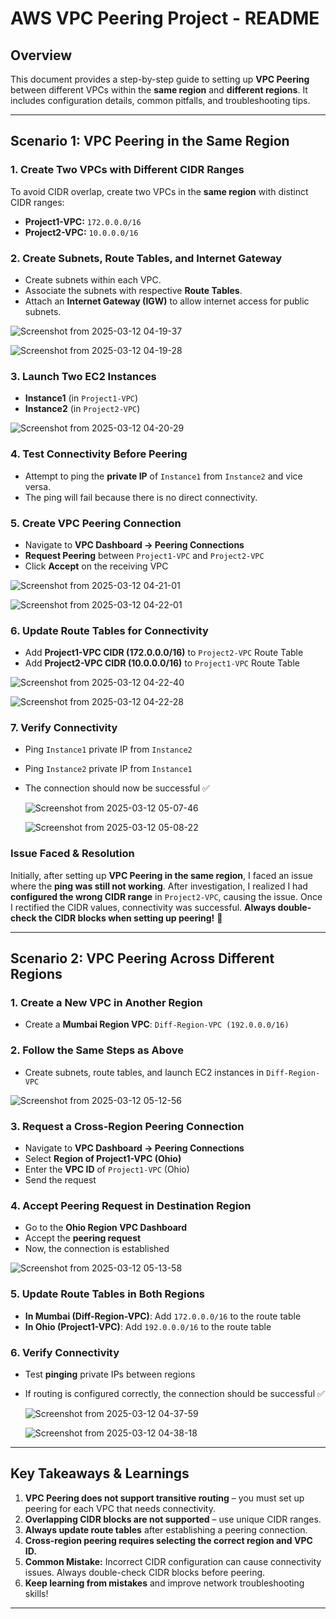 # AWS VPC Peering Project - README

## Overview
This document provides a step-by-step guide to setting up **VPC Peering** between different VPCs within the **same region** and **different regions**. It includes configuration details, common pitfalls, and troubleshooting tips.

---

## **Scenario 1: VPC Peering in the Same Region**

### **1. Create Two VPCs with Different CIDR Ranges**
To avoid CIDR overlap, create two VPCs in the **same region** with distinct CIDR ranges:
- **Project1-VPC:** `172.0.0.0/16`
- **Project2-VPC:** `10.0.0.0/16`

### **2. Create Subnets, Route Tables, and Internet Gateway**
- Create subnets within each VPC.
- Associate the subnets with respective **Route Tables**.
- Attach an **Internet Gateway (IGW)** to allow internet access for public subnets.


![Screenshot from 2025-03-12 04-19-37](https://github.com/user-attachments/assets/be2cc5ce-6c10-4f3d-bcc7-0cf9a31f1508)

![Screenshot from 2025-03-12 04-19-28](https://github.com/user-attachments/assets/4526d56b-9a3b-4bef-87e2-ae89d8c4a7e6)


### **3. Launch Two EC2 Instances**
- **Instance1** (in `Project1-VPC`)
- **Instance2** (in `Project2-VPC`)

![Screenshot from 2025-03-12 04-20-29](https://github.com/user-attachments/assets/61a762ae-dd39-4148-b242-16531338e381)

### **4. Test Connectivity Before Peering**
- Attempt to ping the **private IP** of `Instance1` from `Instance2` and vice versa.
- The ping will fail because there is no direct connectivity.
  

### **5. Create VPC Peering Connection**
- Navigate to **VPC Dashboard → Peering Connections**
- **Request Peering** between `Project1-VPC` and `Project2-VPC`
- Click **Accept** on the receiving VPC

![Screenshot from 2025-03-12 04-21-01](https://github.com/user-attachments/assets/f17fcfec-d567-4307-9417-240f4f572b26)

![Screenshot from 2025-03-12 04-22-01](https://github.com/user-attachments/assets/6eccc4aa-4fb9-4904-9d96-5c416d1d53d0)



### **6. Update Route Tables for Connectivity**
- Add **Project1-VPC CIDR (172.0.0.0/16)** to `Project2-VPC` Route Table
- Add **Project2-VPC CIDR (10.0.0.0/16)** to `Project1-VPC` Route Table


![Screenshot from 2025-03-12 04-22-40](https://github.com/user-attachments/assets/73c68c03-dbaa-426c-a706-0decd586bc32)

![Screenshot from 2025-03-12 04-22-28](https://github.com/user-attachments/assets/4ac251b3-0b49-4d7b-9a80-c55b81fa51d2)


### **7. Verify Connectivity**
- Ping `Instance1` private IP from `Instance2`
- Ping `Instance2` private IP from `Instance1`
- The connection should now be successful ✅


  ![Screenshot from 2025-03-12 05-07-46](https://github.com/user-attachments/assets/38393b14-3896-44ac-9bb7-0cb5a061e7ea)


  ![Screenshot from 2025-03-12 05-08-22](https://github.com/user-attachments/assets/9cfe6596-3214-4541-8cec-ddd34bbfb812)



### **Issue Faced & Resolution**
Initially, after setting up **VPC Peering in the same region**, I faced an issue where the **ping was still not working**. After investigation, I realized I had **configured the wrong CIDR range** in `Project2-VPC`, causing the issue. Once I rectified the CIDR values, connectivity was successful. **Always double-check the CIDR blocks when setting up peering!** 🚀

---

## **Scenario 2: VPC Peering Across Different Regions**

### **1. Create a New VPC in Another Region**
- Create a **Mumbai Region VPC**: `Diff-Region-VPC (192.0.0.0/16)`

### **2. Follow the Same Steps as Above**
- Create subnets, route tables, and launch EC2 instances in `Diff-Region-VPC`

![Screenshot from 2025-03-12 05-12-56](https://github.com/user-attachments/assets/7180a6f2-dfed-4f3e-a98f-45f17eb1207a)

### **3. Request a Cross-Region Peering Connection**
- Navigate to **VPC Dashboard → Peering Connections**
- Select **Region of Project1-VPC (Ohio)**
- Enter the **VPC ID** of `Project1-VPC` (Ohio)
- Send the request

### **4. Accept Peering Request in Destination Region**
- Go to the **Ohio Region VPC Dashboard**
- Accept the **peering request**
- Now, the connection is established

![Screenshot from 2025-03-12 05-13-58](https://github.com/user-attachments/assets/b0a54959-b869-4f06-8e19-0a89c187e50c)

### **5. Update Route Tables in Both Regions**
- **In Mumbai (Diff-Region-VPC)**: Add `172.0.0.0/16` to the route table
- **In Ohio (Project1-VPC)**: Add `192.0.0.0/16` to the route table

### **6. Verify Connectivity**
- Test **pinging** private IPs between regions
- If routing is configured correctly, the connection should be successful ✅


  ![Screenshot from 2025-03-12 04-37-59](https://github.com/user-attachments/assets/851f52b9-7573-4dc9-bce6-ceaa0dc6d33c)

  ![Screenshot from 2025-03-12 04-38-18](https://github.com/user-attachments/assets/9aaa0640-1772-4726-ac31-5f2b7f271ad8)



---

## **Key Takeaways & Learnings**
1. **VPC Peering does not support transitive routing** – you must set up peering for each VPC that needs connectivity.
2. **Overlapping CIDR blocks are not supported** – use unique CIDR ranges.
3. **Always update route tables** after establishing a peering connection.
4. **Cross-region peering requires selecting the correct region and VPC ID.**
5. **Common Mistake:** Incorrect CIDR configuration can cause connectivity issues. Always double-check CIDR blocks before peering.
6. **Keep learning from mistakes** and improve network troubleshooting skills!

---



